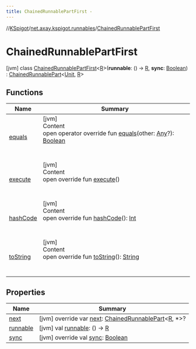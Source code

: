 ```yaml
---
title: ChainedRunnablePartFirst -
---
```

//[KSpigot](../../index.md)/[net.axay.kspigot.runnables](../index.md)/[ChainedRunnablePartFirst](index.md)



# ChainedRunnablePartFirst  
 [jvm] class [ChainedRunnablePartFirst](index.md)<[R](index.md)>(**runnable**: () -> [R](index.md), **sync**: [Boolean](https://kotlinlang.org/api/latest/jvm/stdlib/kotlin/-boolean/index.html)) : [ChainedRunnablePart](../-chained-runnable-part/index.md)<[Unit](https://kotlinlang.org/api/latest/jvm/stdlib/kotlin/-unit/index.html), [R](index.md)>    


## Functions  
  
|  Name|  Summary| 
|---|---|
| [equals](../../net.axay.kspigot.utils/-registerable-command/index.md#kotlin/Any/equals/#kotlin.Any?/PointingToDeclaration/)| [jvm]  <br>Content  <br>open operator override fun [equals](../../net.axay.kspigot.utils/-registerable-command/index.md#kotlin/Any/equals/#kotlin.Any?/PointingToDeclaration/)(other: [Any](https://kotlinlang.org/api/latest/jvm/stdlib/kotlin/-any/index.html)?): [Boolean](https://kotlinlang.org/api/latest/jvm/stdlib/kotlin/-boolean/index.html)  <br><br><br>
| [execute](execute.md)| [jvm]  <br>Content  <br>open override fun [execute](execute.md)()  <br><br><br>
| [hashCode](../../net.axay.kspigot.utils/-registerable-command/index.md#kotlin/Any/hashCode/#/PointingToDeclaration/)| [jvm]  <br>Content  <br>open override fun [hashCode](../../net.axay.kspigot.utils/-registerable-command/index.md#kotlin/Any/hashCode/#/PointingToDeclaration/)(): [Int](https://kotlinlang.org/api/latest/jvm/stdlib/kotlin/-int/index.html)  <br><br><br>
| [toString](../../net.axay.kspigot.utils/-registerable-command/index.md#kotlin/Any/toString/#/PointingToDeclaration/)| [jvm]  <br>Content  <br>open override fun [toString](../../net.axay.kspigot.utils/-registerable-command/index.md#kotlin/Any/toString/#/PointingToDeclaration/)(): [String](https://kotlinlang.org/api/latest/jvm/stdlib/kotlin/-string/index.html)  <br><br><br>


## Properties  
  
|  Name|  Summary| 
|---|---|
| [next](index.md#net.axay.kspigot.runnables/ChainedRunnablePartFirst/next/#/PointingToDeclaration/)|  [jvm] override var [next](index.md#net.axay.kspigot.runnables/ChainedRunnablePartFirst/next/#/PointingToDeclaration/): [ChainedRunnablePart](../-chained-runnable-part/index.md)<[R](index.md), *>?   <br>
| [runnable](index.md#net.axay.kspigot.runnables/ChainedRunnablePartFirst/runnable/#/PointingToDeclaration/)|  [jvm] val [runnable](index.md#net.axay.kspigot.runnables/ChainedRunnablePartFirst/runnable/#/PointingToDeclaration/): () -> [R](index.md)   <br>
| [sync](index.md#net.axay.kspigot.runnables/ChainedRunnablePartFirst/sync/#/PointingToDeclaration/)|  [jvm] override val [sync](index.md#net.axay.kspigot.runnables/ChainedRunnablePartFirst/sync/#/PointingToDeclaration/): [Boolean](https://kotlinlang.org/api/latest/jvm/stdlib/kotlin/-boolean/index.html)   <br>

